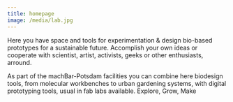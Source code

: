 ```yaml
---
title: homepage
image: /media/lab.jpg
---
```

Here you have space and tools for experimentation & design bio-based prototypes for a sustainable future. Accomplish your own ideas or cooperate with scientist, artist, activists, geeks or other enthusiasts, arround.

As part of the machBar-Potsdam facilities you can combine here biodesign tools, from molecular workbenches to urban gardening systems, with digital prototyping tools, usual in fab labs available. Explore, Grow, Make
